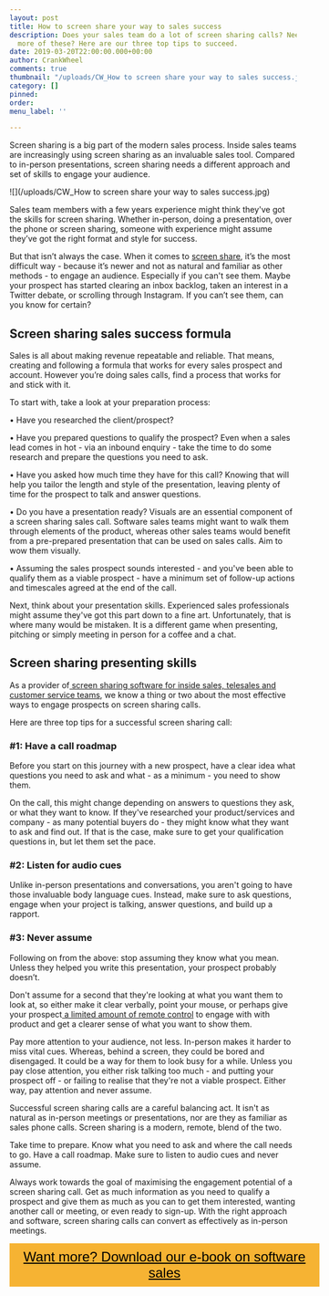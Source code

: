 ```yaml
---
layout: post
title: How to screen share your way to sales success
description: Does your sales team do a lot of screen sharing calls? Need them to convert
  more of these? Here are our three top tips to succeed.
date: 2019-03-20T22:00:00.000+00:00
author: CrankWheel
comments: true
thumbnail: "/uploads/CW_How to screen share your way to sales success.jpg"
category: []
pinned: 
order: 
menu_label: ''

---
```

Screen sharing is a big part of the modern sales process. Inside sales teams are increasingly using screen sharing as an invaluable sales tool. Compared to in-person presentations, screen sharing needs a different approach and set of skills to engage your audience.

![](/uploads/CW_How to screen share your way to sales success.jpg)

Sales team members with a few years experience might think they've got the skills for screen sharing. Whether in-person, doing a presentation, over the phone or screen sharing, someone with experience might assume they’ve got the right format and style for success.

But that isn’t always the case. When it comes to [screen share](https://crankwheel.com/screen-sharing/), it’s the most difficult way - because it’s newer and not as natural and familiar as other methods - to engage an audience. Especially if you can't see them. Maybe your prospect has started clearing an inbox backlog, taken an interest in a Twitter debate, or scrolling through Instagram. If you can’t see them, can you know for certain?

## Screen sharing sales success formula

Sales is all about making revenue repeatable and reliable. That means, creating and following a formula that works for every sales prospect and account. However you’re doing sales calls, find a process that works for and stick with it.

To start with, take a look at your preparation process:

• Have you researched the client/prospect?

• Have you prepared questions to qualify the prospect? Even when a sales lead comes in hot - via an inbound enquiry - take the time to do some research and prepare the questions you need to ask.

• Have you asked how much time they have for this call? Knowing that will help you tailor the length and style of the presentation, leaving plenty of time for the prospect to talk and answer questions.

• Do you have a presentation ready? Visuals are an essential component of a screen sharing sales call. Software sales teams might want to walk them through elements of the product, whereas other sales teams would benefit from a pre-prepared presentation that can be used on sales calls. Aim to wow them visually.

• Assuming the sales prospect sounds interested - and you've been able to qualify them as a viable prospect - have a minimum set of follow-up actions and timescales agreed at the end of the call.

Next, think about your presentation skills. Experienced sales professionals might assume they've got this part down to a fine art. Unfortunately, that is where many would be mistaken. It is a different game when presenting, pitching or simply meeting in person for a coffee and a chat.

## Screen sharing presenting skills

As a provider of[ screen sharing software for inside sales, telesales and customer service teams](https://crankwheel.com/screen-sharing-for-inside-sales-agents-convert-calls-quicker/), we know a thing or two about the most effective ways to engage prospects on screen sharing calls.

Here are three top tips for a successful screen sharing call:

### #1: Have a call roadmap

Before you start on this journey with a new prospect, have a clear idea what questions you need to ask and what - as a minimum - you need to show them.

On the call, this might change depending on answers to questions they ask, or what they want to know. If they've researched your product/services and company - as many potential buyers do - they might know what they want to ask and find out. If that is the case, make sure to get your qualification questions in, but let them set the pace.

### #2: Listen for audio cues

Unlike in-person presentations and conversations, you aren't going to have those invaluable body language cues. Instead, make sure to ask questions, engage when your project is talking, answer questions, and build up a rapport.

### #3: Never assume

Following on from the above: stop assuming they know what you mean. Unless they helped you write this presentation, your prospect probably doesn’t.

Don't assume for a second that they're looking at what you want them to look at, so either make it clear verbally, point your mouse, or perhaps give your prospect[ a limited amount of remote control](https://crankwheel.com/screen-sharing-for-inside-sales-agents-convert-calls-quicker/) to engage with with product and get a clearer sense of what you want to show them.

Pay more attention to your audience, not less. In-person makes it harder to miss vital cues. Whereas, behind a screen, they could be bored and disengaged. It could be a way for them to look busy for a while. Unless you pay close attention, you either risk talking too much - and putting your prospect off - or failing to realise that they're not a viable prospect. Either way, pay attention and never assume.

Successful screen sharing calls are a careful balancing act. It isn't as natural as in-person meetings or presentations, nor are they as familiar as sales phone calls. Screen sharing is a modern, remote, blend of the two.

Take time to prepare. Know what you need to ask and where the call needs to go. Have a call roadmap. Make sure to listen to audio cues and never assume.

Always work towards the goal of maximising the engagement potential of a screen sharing call. Get as much information as you need to qualify a prospect and give them as much as you can to get them interested, wanting another call or meeting, or even ready to sign-up. With the right approach and software, screen sharing calls can convert as effectively as in-person meetings.

<style> .btn-signup { padding-top: 11px !important; border-radius: 0px !important; background-color: #f6b333; text-align: center; padding: 10px 20px !important; border: 0px !important; width: 100%; margin-bottom: 20px; } .btn-signup a { color: black !important; font-family: 'Titillium Web', sans-serif; font-size: 24px !important; font-weight: normal !important; } </style>

<div class="btn-signup"><a style="cursor: pointer;" href="/sign-up-to-download">Want more? Download our e-book on software sales</a></div>